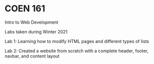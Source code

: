 # COEN 161

Intro to Web Development

Labs taken during Winter 2021

Lab 1: Learning how to modify HTML pages and different types of lists

Lab 2: Created a website from scratch with a complete header, footer, navbar, and content layout

